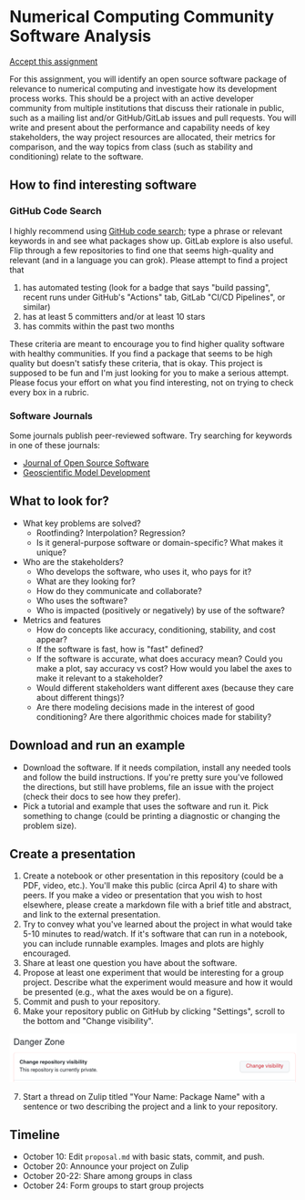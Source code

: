# Numerical Computing Community Software Analysis

[Accept this assignment](https://classroom.github.com/a/LrudzhO7)

For this assignment, you will identify an open source software package of relevance to numerical computing and investigate how its development process works.
This should be a project with an active developer community from multiple institutions that discuss their rationale in public, such as a mailing list and/or GitHub/GitLab issues and pull requests.
You will write and present about the performance and capability needs of key stakeholders, the way project resources are allocated, their metrics for comparison, and the way topics from class (such as stability and conditioning) relate to the software.

## How to find interesting software

### GitHub Code Search

I highly recommend using [GitHub code search](https://github.com/search); type a phrase or relevant keywords in and see what packages show up.
GitLab explore is also useful.
Flip through a few repositories to find one that seems high-quality and relevant (and in a language you can grok).
Please attempt to find a project that

1. has automated testing (look for a badge that says "build passing", recent runs under GitHub's "Actions" tab, GitLab "CI/CD Pipelines", or similar)
2. has at least 5 committers and/or at least 10 stars
3. has commits within the past two months

These criteria are meant to encourage you to find higher quality software with healthy communities.
If you find a package that seems to be high quality but doesn't satisfy these criteria, that is okay.
This project is supposed to be fun and I'm just looking for you to make a serious attempt.
Please focus your effort on what you find interesting, not on trying to check every box in a rubric.

### Software Journals

Some journals publish peer-reviewed software. Try searching for keywords in one of these journals:
* [Journal of Open Source Software](https://joss.theoj.org/papers/)
* [Geoscientific Model Development](https://gmd.copernicus.org/)

## What to look for?

* What key problems are solved?
  * Rootfinding? Interpolation? Regression?
  * Is it general-purpose software or domain-specific? What makes it unique?
* Who are the stakeholders?
  * Who develops the software, who uses it, who pays for it?
  * What are they looking for?
  * How do they communicate and collaborate?
  * Who uses the software?
  * Who is impacted (positively or negatively) by use of the software?
* Metrics and features
  * How do concepts like accuracy, conditioning, stability, and cost appear?
  * If the software is fast, how is "fast" defined?
  * If the software is accurate, what does accuracy mean? Could you make a plot, say accuracy vs cost? How would you label the axes to make it relevant to a stakeholder?
  * Would different stakeholders want different axes (because they care about different things)?
  * Are there modeling decisions made in the interest of good conditioning? Are there algorithmic choices made for stability?

## Download and run an example

* Download the software. If it needs compilation, install any needed tools and follow the build instructions.
If you're pretty sure you've followed the directions, but still have problems, file an issue with the project (check their docs to see how they prefer).
* Pick a tutorial and example that uses the software and run it.
Pick something to change (could be printing a diagnostic or changing the problem size).

## Create a presentation

1. Create a notebook or other presentation in this repository (could be a PDF, video, etc.).
You'll make this public (circa April 4) to share with peers.
If you make a video or presentation that you wish to host elsewhere, please create a markdown file with a brief title and abstract, and link to the external presentation.
2. Try to convey what you've learned about the project in what would take 5-10 minutes to read/watch.
If it's software that can run in a notebook, you can include runnable examples.
Images and plots are highly encouraged.
3. Share at least one question you have about the software.
4. Propose at least one experiment that would be interesting for a group project.
Describe what the experiment would measure and how it would be presented (e.g., what the axes would be on a figure).
5. Commit and push to your repository.
6. Make your repository public on GitHub by clicking "Settings", scroll to the bottom and "Change visibility".

![](img/make-public.png)

7. Start a thread on Zulip titled "Your Name: Package Name" with a sentence or two describing the project and a link to your repository.

## Timeline

* October 10: Edit `proposal.md` with basic stats, commit, and push.
* October 20: Announce your project on Zulip
* October 20-22: Share among groups in class
* October 24: Form groups to start group projects
